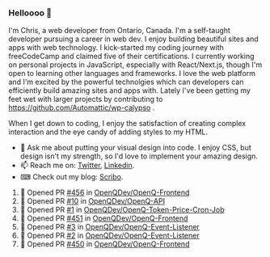 ### Helloooo 👋

I'm Chris, a web developer from Ontario, Canada. I'm a self-taught developer pursuing a career in web dev. I enjoy building beautiful sites and apps with web technology.
I kick-started my coding journey with freeCodeCamp and claimed five of their certifications.  I currently working on personal projects in JavaScript, especially with React/Next.js, though I'm open to learning other languages and frameworks. I love the web platform and I'm excited by the powerful technolgies which can developers can efficiently build amazing sites and apps with. Lately I've been getting my feet wet with larger projects by contributing to https://github.com/Automattic/wp-calypso .

When I get down to coding, I enjoy the satisfaction of creating complex interaction and the eye candy of adding styles to my HTML. 

- 💬 Ask me about putting your visual design into code. I enjoy CSS, but design isn't my strength, so I'd love to implement your amazing design.
- 📫 Reach me on: [Twitter](https://twitter.com/Christo28120856), [Linkedin](https://www.linkedin.com/in/christopher-stevers-07b9a5204/).
- ⌨ Check out my blog: [Scribo](https://christopherstevers.cf).
<!--
**Christopher-Stevers/Christopher-Stevers** is a ✨ _special_ ✨ repository because its `README.md` (this file) appears on your GitHub profile.

Here are some ideas to get you started:

- 🔭 I’m currently working on ...
- 🌱 I’m currently learning ...
- 👯 I’m looking to collaborate on ...
- 🤔 I’m looking for help with ...
- 😄 Pronouns: ...
- ⚡ Fun fact: ...
-->

<!--START_SECTION:activity-->
1. 💪 Opened PR [#456](https://github.com/OpenQDev/OpenQ-Frontend/pull/456) in [OpenQDev/OpenQ-Frontend](https://github.com/OpenQDev/OpenQ-Frontend)
2. 💪 Opened PR [#10](https://github.com/OpenQDev/OpenQ-API/pull/10) in [OpenQDev/OpenQ-API](https://github.com/OpenQDev/OpenQ-API)
3. 💪 Opened PR [#1](https://github.com/OpenQDev/OpenQ-Token-Price-Cron-Job/pull/1) in [OpenQDev/OpenQ-Token-Price-Cron-Job](https://github.com/OpenQDev/OpenQ-Token-Price-Cron-Job)
4. 💪 Opened PR [#451](https://github.com/OpenQDev/OpenQ-Frontend/pull/451) in [OpenQDev/OpenQ-Frontend](https://github.com/OpenQDev/OpenQ-Frontend)
5. 💪 Opened PR [#3](https://github.com/OpenQDev/OpenQ-Event-Listener/pull/3) in [OpenQDev/OpenQ-Event-Listener](https://github.com/OpenQDev/OpenQ-Event-Listener)
6. 💪 Opened PR [#2](https://github.com/OpenQDev/OpenQ-Event-Listener/pull/2) in [OpenQDev/OpenQ-Event-Listener](https://github.com/OpenQDev/OpenQ-Event-Listener)
7. 💪 Opened PR [#450](https://github.com/OpenQDev/OpenQ-Frontend/pull/450) in [OpenQDev/OpenQ-Frontend](https://github.com/OpenQDev/OpenQ-Frontend)
<!--END_SECTION:activity-->

